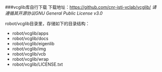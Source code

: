 ###vcglib库自行下载
下载地址：https://github.com/cnr-isti-vclab/vcglib/
*请遵循其开源协议GNU General Public License v3.0*

robot/vcglib目录里，存储如下的目录结构：
* robot/vcglib/apps
* robot/vcglib/docs
* robot/vcglib/eigenlib
* robot/vcglib/img
* robot/vcglib/vcb
* robot/vcglib/wrap
* robot/vcglib/LICENSE.txt

